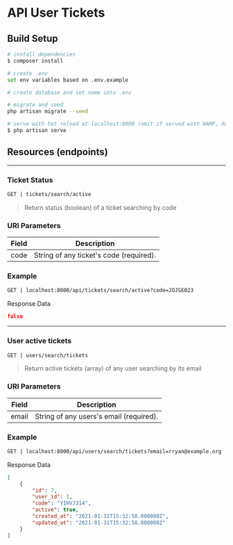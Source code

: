# API User Tickets

## Build Setup

```bash
# install dependencies
$ composer install

# create .env
set env variables based on .env.example

# create database and set name into .env

# migrate and seed
php artisan migrate --seed

# serve with hot reload at localhost:8000 (omit if served with WAMP, XAMP)
$ php artisan serve
```

## Resources (endpoints)

***

### Ticket Status

```bash
GET | tickets/search/active
```

> Return status (boolean) of a ticket searching by code

### URI Parameters

Field | Description
--- | ---
code | String of any ticket's code (required).

### Example

```bash
GET | localhost:8000/api/tickets/search/active?code=JOJSE023
```

Response Data

```json
false
```

***

### User active tickets

```bash
GET | users/search/tickets
```

> Return active tickets (array) of any user searching by its email

### URI Parameters

Field | Description
--- | ---
email | String of any users's email (required).

### Example

```bash
GET | localhost:8000/api/users/search/tickets?email=rryan@example.org
```

Response Data

```json
[
    {
        "id": 7,
        "user_id": 1,
        "code": "YIHVJ314",
        "active": true,
        "created_at": "2021-01-31T15:32:58.000000Z",
        "updated_at": "2021-01-31T15:32:58.000000Z"
    }
]
```
